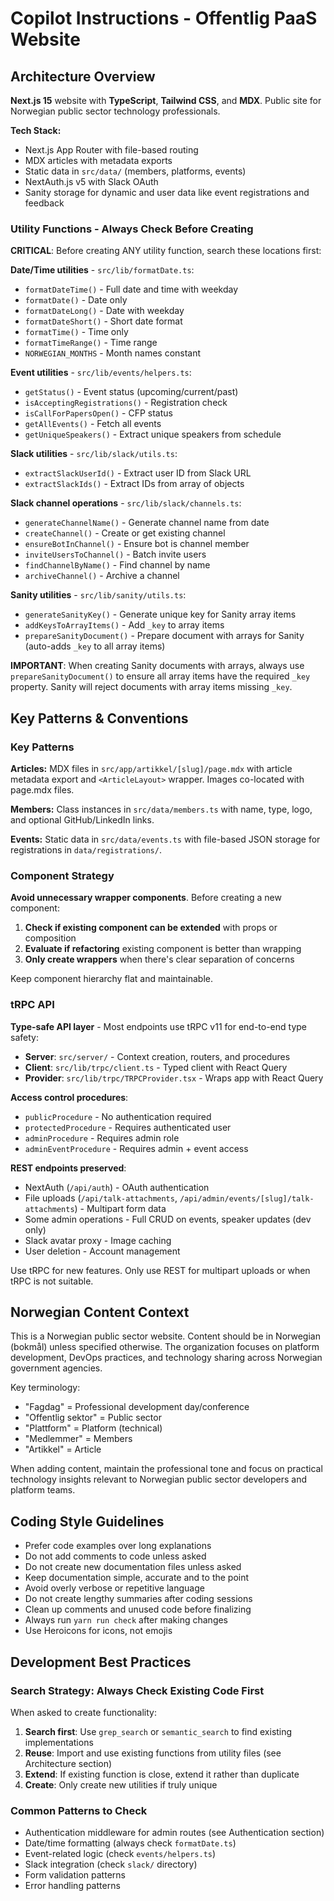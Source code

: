 # Copilot Instructions - Offentlig PaaS Website

## Architecture Overview

**Next.js 15** website with **TypeScript**, **Tailwind CSS**, and **MDX**. Public site for Norwegian public sector technology professionals.

**Tech Stack:**

- Next.js App Router with file-based routing
- MDX articles with metadata exports
- Static data in `src/data/` (members, platforms, events)
- NextAuth.js v5 with Slack OAuth
- Sanity storage for dynamic and user data like event registrations and feedback

### Utility Functions - Always Check Before Creating

**CRITICAL**: Before creating ANY utility function, search these locations first:

**Date/Time utilities** - `src/lib/formatDate.ts`:

- `formatDateTime()` - Full date and time with weekday
- `formatDate()` - Date only
- `formatDateLong()` - Date with weekday
- `formatDateShort()` - Short date format
- `formatTime()` - Time only
- `formatTimeRange()` - Time range
- `NORWEGIAN_MONTHS` - Month names constant

**Event utilities** - `src/lib/events/helpers.ts`:

- `getStatus()` - Event status (upcoming/current/past)
- `isAcceptingRegistrations()` - Registration check
- `isCallForPapersOpen()` - CFP status
- `getAllEvents()` - Fetch all events
- `getUniqueSpeakers()` - Extract unique speakers from schedule

**Slack utilities** - `src/lib/slack/utils.ts`:

- `extractSlackUserId()` - Extract user ID from Slack URL
- `extractSlackIds()` - Extract IDs from array of objects

**Slack channel operations** - `src/lib/slack/channels.ts`:

- `generateChannelName()` - Generate channel name from date
- `createChannel()` - Create or get existing channel
- `ensureBotInChannel()` - Ensure bot is channel member
- `inviteUsersToChannel()` - Batch invite users
- `findChannelByName()` - Find channel by name
- `archiveChannel()` - Archive a channel

**Sanity utilities** - `src/lib/sanity/utils.ts`:

- `generateSanityKey()` - Generate unique key for Sanity array items
- `addKeysToArrayItems()` - Add `_key` to array items
- `prepareSanityDocument()` - Prepare document with arrays for Sanity (auto-adds `_key` to all array items)

**IMPORTANT**: When creating Sanity documents with arrays, always use `prepareSanityDocument()` to ensure all array items have the required `_key` property. Sanity will reject documents with array items missing `_key`.

## Key Patterns & Conventions

### Key Patterns

**Articles:** MDX files in `src/app/artikkel/[slug]/page.mdx` with article metadata export and `<ArticleLayout>` wrapper. Images co-located with page.mdx files.

**Members:** Class instances in `src/data/members.ts` with name, type, logo, and optional GitHub/LinkedIn links.

**Events:** Static data in `src/data/events.ts` with file-based JSON storage for registrations in `data/registrations/`.

### Component Strategy

**Avoid unnecessary wrapper components**. Before creating a new component:

1. **Check if existing component can be extended** with props or composition
2. **Evaluate if refactoring** existing component is better than wrapping
3. **Only create wrappers** when there's clear separation of concerns

Keep component hierarchy flat and maintainable.

### tRPC API

**Type-safe API layer** - Most endpoints use tRPC v11 for end-to-end type safety:

- **Server**: `src/server/` - Context creation, routers, and procedures
- **Client**: `src/lib/trpc/client.ts` - Typed client with React Query
- **Provider**: `src/lib/trpc/TRPCProvider.tsx` - Wraps app with React Query

**Access control procedures**:

- `publicProcedure` - No authentication required
- `protectedProcedure` - Requires authenticated user
- `adminProcedure` - Requires admin role
- `adminEventProcedure` - Requires admin + event access

**REST endpoints preserved**:

- NextAuth (`/api/auth`) - OAuth authentication
- File uploads (`/api/talk-attachments`, `/api/admin/events/[slug]/talk-attachments`) - Multipart form data
- Some admin operations - Full CRUD on events, speaker updates (dev only)
- Slack avatar proxy - Image caching
- User deletion - Account management

Use tRPC for new features. Only use REST for multipart uploads or when tRPC is not suitable.

## Norwegian Content Context

This is a Norwegian public sector website. Content should be in Norwegian (bokmål) unless specified otherwise. The organization focuses on platform development, DevOps practices, and technology sharing across Norwegian government agencies.

Key terminology:

- "Fagdag" = Professional development day/conference
- "Offentlig sektor" = Public sector
- "Plattform" = Platform (technical)
- "Medlemmer" = Members
- "Artikkel" = Article

When adding content, maintain the professional tone and focus on practical technology insights relevant to Norwegian public sector developers and platform teams.

## Coding Style Guidelines

- Prefer code examples over long explanations
- Do not add comments to code unless asked
- Do not create new documentation files unless asked
- Keep documentation simple, accurate and to the point
- Avoid overly verbose or repetitive language
- Do not create lengthy summaries after coding sessions
- Clean up comments and unused code before finalizing
- Always run `yarn run check` after making changes
- Use Heroicons for icons, not emojis

## Development Best Practices

### Search Strategy: Always Check Existing Code First

When asked to create functionality:

1. **Search first**: Use `grep_search` or `semantic_search` to find existing implementations
2. **Reuse**: Import and use existing functions from utility files (see Architecture section)
3. **Extend**: If existing function is close, extend it rather than duplicate
4. **Create**: Only create new utilities if truly unique

### Common Patterns to Check

- Authentication middleware for admin routes (see Authentication section)
- Date/time formatting (always check `formatDate.ts`)
- Event-related logic (check `events/helpers.ts`)
- Slack integration (check `slack/` directory)
- Form validation patterns
- Error handling patterns

